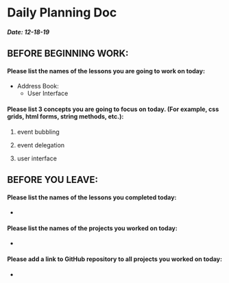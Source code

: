 # Daily Planning Doc

##### Date: 12-18-19

## BEFORE BEGINNING WORK:


#### Please list the names of the lessons you are going to work on today:

* Address Book:
  * User Interface


#### Please list 3 concepts you are going to focus on today. (For example, css grids, html forms, string methods, etc.):

1. event bubbling

2. event delegation

3. user interface


## BEFORE YOU LEAVE:


#### Please list the names of the lessons you completed today:

*


#### Please list the names of the projects you worked on today:

*

#### Please add a link to GitHub repository to all projects you worked on today:

*
